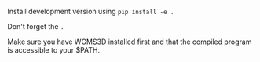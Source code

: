Install development version using `pip install -e .`

Don't forget the `.`

Make sure you have WGMS3D installed first and that the compiled program is accessible to your $PATH.
